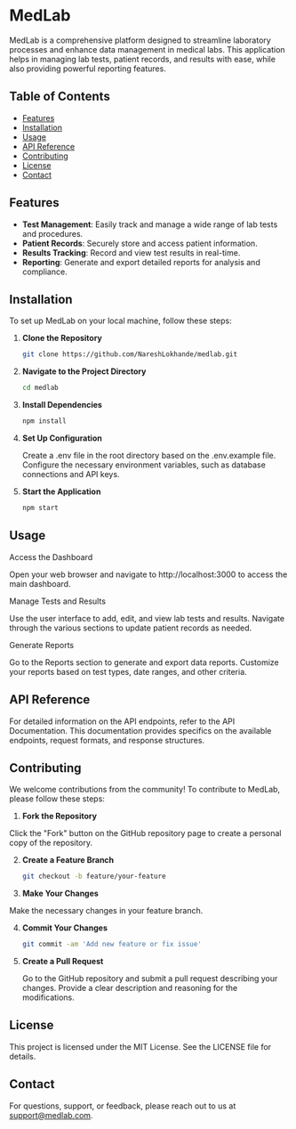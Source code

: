 # MedLab

MedLab is a comprehensive platform designed to streamline laboratory processes and enhance data management in medical labs. This application helps in managing lab tests, patient records, and results with ease, while also providing powerful reporting features.

## Table of Contents

- [Features](#features)
- [Installation](#installation)
- [Usage](#usage)
- [API Reference](#api-reference)
- [Contributing](#contributing)
- [License](#license)
- [Contact](#contact)

## Features

- **Test Management**: Easily track and manage a wide range of lab tests and procedures.
- **Patient Records**: Securely store and access patient information.
- **Results Tracking**: Record and view test results in real-time.
- **Reporting**: Generate and export detailed reports for analysis and compliance.

## Installation

To set up MedLab on your local machine, follow these steps:

1. **Clone the Repository**

   ```bash
   git clone https://github.com/NareshLokhande/medlab.git

2. **Navigate to the Project Directory**

    ```bash
    cd medlab

3. **Install Dependencies**
    
    ```bash
    npm install

4. **Set Up Configuration**

    Create a .env file in the root directory based on the .env.example file. Configure the necessary environment variables, such as database connections and API keys.

5. **Start the Application**

    ```bash
    npm start


## Usage
Access the Dashboard

Open your web browser and navigate to http://localhost:3000 to access the main dashboard.

Manage Tests and Results

Use the user interface to add, edit, and view lab tests and results. Navigate through the various sections to update patient records as needed.

Generate Reports

Go to the Reports section to generate and export data reports. Customize your reports based on test types, date ranges, and other criteria.

## API Reference
For detailed information on the API endpoints, refer to the API Documentation. This documentation provides specifics on the available endpoints, request formats, and response structures.

## Contributing
We welcome contributions from the community! To contribute to MedLab, please follow these steps:

1. **Fork the Repository**

Click the "Fork" button on the GitHub repository page to create a personal copy of the repository.

2. **Create a Feature Branch**

    ```bash
    git checkout -b feature/your-feature

3. **Make Your Changes**

Make the necessary changes in your feature branch.

4. **Commit Your Changes**

    ```bash
    git commit -am 'Add new feature or fix issue'

5.  **Create a Pull Request**

    Go to the GitHub repository and submit a pull request describing your changes. Provide a clear description and reasoning for the modifications.

## License
This project is licensed under the MIT License. See the LICENSE file for details.

## Contact
For questions, support, or feedback, please reach out to us at support@medlab.com.